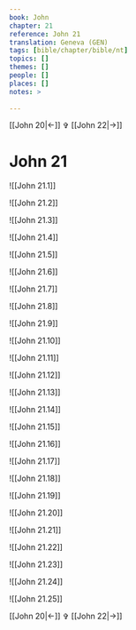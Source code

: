 ```yaml
---
book: John
chapter: 21
reference: John 21
translation: Geneva (GEN)
tags: [bible/chapter/bible/nt]
topics: []
themes: []
people: []
places: []
notes: >
  
---
```


[[John 20|<-]] ✞ [[John 22|->]]

# John 21

![[John 21.1]]

![[John 21.2]]

![[John 21.3]]

![[John 21.4]]

![[John 21.5]]

![[John 21.6]]

![[John 21.7]]

![[John 21.8]]

![[John 21.9]]

![[John 21.10]]

![[John 21.11]]

![[John 21.12]]

![[John 21.13]]

![[John 21.14]]

![[John 21.15]]

![[John 21.16]]

![[John 21.17]]

![[John 21.18]]

![[John 21.19]]

![[John 21.20]]

![[John 21.21]]

![[John 21.22]]

![[John 21.23]]

![[John 21.24]]

![[John 21.25]]

[[John 20|<-]] ✞ [[John 22|->]]
